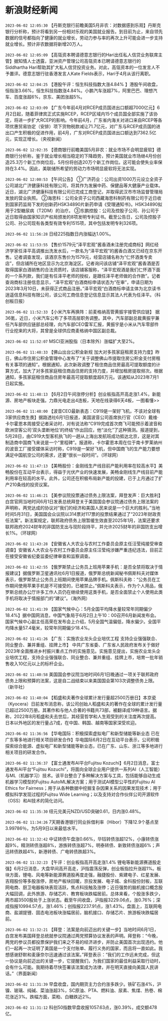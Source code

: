 # 新浪财经新闻
`2023-06-02 12:05:30` 【丹斯克银行前瞻美国5月非农：对数据感到乐观】丹斯克银行分析称，预计将看到另一份相对乐观的美国就业报告。到目前为止，来自领先数据的信号都指向了健康的就业增长，劳动力参与率的再次上升可能会进一步支持就业增长。预计非农数据将新增20万人。

`2023-06-02 12:05:09` 【高瓴资本聘请德意志银行的Hari出任私人信贷业务联席主管】据知情人士透露，亚洲资产管理公司高瓴资本已聘请德意志银行的Siddhartha Hari帮助其扩大私人信贷投资业务。对此，高瓴资本的一位发言人不予置评。德意志银行驻香港发言人Kate Fields表示，Hari于4月从该行离职。

`2023-06-02 12:04:25` 【港股午评：恒生科技指数大涨4.84% 】港股午间收盘，恒指涨3.66%，恒生科技指数涨4.84%。小鹏汽车涨超7%，阿里巴巴、理想汽车、百度涨超6%，京东、美团涨超5%。

`2023-06-02 12:03:09` 【广东今年前4月对RCEP成员国进出口额超7000亿元】6月2日起，随着菲律宾正式实施RCEP，RCEP区域内15个成员国全部实施了该协定，将进一步扩大RCEP的影响。今年前4月，广东省内海关对进口来自RCEP等各项优惠贸易协定（安排）项下货物税款减让71.7亿元，对广东与RCEP成员国的进出口产生积极的促进作用，前4月，广东对RCEP成员国进出口额达到7362.5亿元，实现正增长。（央视新闻）

`2023-06-02 12:02:35` 【德商银行前瞻美国5月非农：就业市场不会明显疲软】德商银行分析称，鉴于就业增长相当稳定的下降趋势，预计美国就业市场继4月份创造25.3万个新工作岗位后，5月份将创造20万个新工作岗位。这可能会使失业率保持在3.4%。因此，美联储所希望的劳动力市场明显疲软将无法实现。

`2023-06-02 12:00:53` 【午间公告】
①广济药业：公司出资1000万元设立全资子公司湖北广济健康科技有限公司，将其作为发展中药、保健品等大健康产业载体。近日，湖北广济健康科技有限公司已完成工商登记，并取得武汉市市场监督管理局发放的营业执照。
②海思科：公司全资子公司西藏海思科制药有限公司于近日收到国家药监局下发的创新药HSK34890片新药申请《受理通知书》。HSK34890拟用于2型糖尿病（T2DM）的治疗。
③东鹏控股：公司及控股子公司、孙公司于近日取得由国家知识产权局颁发的8项发明专利证书。截至公告日，公司及控股子公司、孙公司现有各类型有效专利1515项，其中包括发明专利326项。

`2023-06-02 11:56:28` 日经225指数日内涨幅达1.00%。

`2023-06-02 11:53:55` 【售价1579元“泽平宏观”酱香酒未注册完成商标】网红经济学家任泽平高调推出洗发水后，一款名为“泽平宏观”的酱香白酒又已经在京东开售。记者调查发现，该酒京东售价为1579元，经营店铺名称为“仁怀酒类专卖店”，但店铺所在地区显示为北京海淀区。记者询问该店铺“泽平宏观”酱香酒是否取得国家白酒销售的合法资质时，该店铺客服称，“泽平宏观酒是我们仁怀酒下面的一个系列款，我们是有任泽平老师的授权，是跟任泽平老师做的合作款”。记者查询商标注册信息显示，“泽平宏观”白酒商标申请状态为“在审”，申请日期为2023年3月10日，未获得正式商品注册。”泽平宏观“白酒商标申请主体为北京读书逍遥信息科技有限公司，该公司工商信息登记信息显示其法人代表为任泽平。（科创板日报）

`2023-06-02 11:52:33` 【小米汽车再换阵：前麦格纳高管黄振宇接管供应链】 据36氪，近日，小米汽车公布了多项高层职务调整。其中，汽车部副总裁黄振宇兼任汽车部供应链部总经理，向汽车部CEO雷军汇报，黄振宇是小米从汽车零部件行业挖来的大将，其曾是全球供应商麦格纳中国区副总裁。

`2023-06-02 11:52:07` MSCI亚洲股指（日本除外）涨幅扩大至2%。

`2023-06-02 11:48:33` 【佛山出台公积金新规 加大对多孩家庭租房支持力度】昨日，佛山市住房公积金管理中心发布了“关于调整佛山市提取住房公积金支付房租有关事项的通知”。根据通知，此次新政调整了租住商品住房最高可提取额度的计算方式，加大了对多孩家庭租住商品住房的支持力度，并增加租房提取频次。根据通知，多孩家庭租住商品住房年最高可提取额度超6万元。该通知从2023年7月1日起实施。

`2023-06-02 11:48:13` 【6月2日午间涨停分析】创业板指高开高走涨1.4%，新能源、房地产板块走强。力鼎光电走出4连板，天地在线录得6天4板，一图看懂>>

`2023-06-02 11:48:00` 【波音CEO最新表态：C919是一架好飞机，不该对全球有3家供应商生畏】据路透社6月1日报道，美国波音公司首席执行官（CEO）戴维·卡尔霍恩本周接受记者采访时，对有说法称“C919完成首次商飞可能预示着波音和欧洲空客公司‘双头垄断地位’的终结”作出回应，他“淡化”了这种猜测。报道提到，5月28日，由C919大型客机执飞的一趟从上海出发航班成功抵达北京，这是对其制造商中国商飞来说是一个“里程碑”。报道称，卡尔霍恩本周在位于南卡罗莱纳州的波音工厂接受媒体采访时称，C919是一架好飞机，但中国商飞的生产能力要想满足中国航空公司的需求，还要“很长一段时间”。（环球网）

`2023-06-02 11:47:13` 【美畅股份：金刚线生产线目前产能利用率在较高水平】美畅股份在互动平台表示，得益于光伏产业的快速发展，美畅金刚线生产线目前产能利用率在较高的水平。此外，公司还在积极布局新产能的投建，已于上月通过了扩产210条线的投资议案。

`2023-06-02 11:46:21` 【美参议院投票通过债务上限法案，拜登发声：巨大胜利】白宫官网当地时间6月1日发表总统拜登关于美国国会参议院通过债务上限法案的声明称，两党达成的协议对“我们的经济和美国人民来说是一个巨大的胜利。”当地时间5月31日，美国国会众议院以314票对117票的投票结果通过了“2023年财政责任法案”。新法案规定，联邦政府债务上限暂缓生效直至2025年1月，法案还要求联邦政府2024财年的非国防支出与现阶段持平，并允许2025财年的非国防支出增长1%。（环球网）

`2023-06-02 11:43:28` 【安徽省人大农业与农村工作委员会原主任汪莹纯接受审查调查】安徽省人大农业与农村工作委员会原主任汪莹纯涉嫌严重违纪违法，目前正在接受安徽省纪委监委纪律审查和监察调查。

`2023-06-02 11:42:55` 【俄罗斯禁止公务员上班用苹果手机：是否全禁将取决于情报建议】据俄罗斯卫星通讯社6月1日报道，俄罗斯总统新闻秘书佩斯科夫对媒体表示，俄罗斯禁止公务员上班期间使用苹果品牌手机。佩斯科夫称：“公务员在工作期间使用苹果手机是不可接受的，已被禁止。”佩斯科夫表示，作为个人用品，俄罗斯总统办公厅许多工作人员仍在继续使用这类手机，是否全面禁止个人使用此类手机将取决于情报部门的“建议”。（海外网）

`2023-06-02 11:41:39` 【国家气候中心：5月全国平均降水量较常年同期偏少18.4%】据中国网消息，中国气象局于6月2日上午10：00召开6月新闻发布会。国家气候中心副主任高荣在发布会上介绍，5月全国气温偏低，降水偏少。全国平均降水量57.4毫米，较常年同期偏少18.4%。

`2023-06-02 11:41:26` 【广东：实施农业龙头企业培优工程 支持企业强强联合、同业整合、兼并重组、挂牌上市】 中共广东省委、广东省人民政府发布关于做好2023年全面推进乡村振兴重点工作的实施意见。实施意见提出，实施农业龙头企业培优工程，支持企业强强联合、同业整合、兼并重组、挂牌上市，培育一批年销售收入10亿元以上的标杆企业。

`2023-06-02 11:40:58` 美国国会参议院当地时间6月1日晚通过一项关于联邦政府债务上限和预算的法案，这是自二战结束以来美国国会第103次调整债务上限。（新华社）

`2023-06-02 11:40:04` 【稻盛和夫著作全球累计发行量超2500万册日】本京瓷（Kyocera）日前发布消息称，该公司创始人稻盛和夫的著作在全球的累计发行量已超过2500万册。其著作和与他人合著的书籍共73部，被翻译成19种语言。据称，2022年8月稻盛和夫去世后，其经营哲学和人生观受到的关注度再次提高。日本以外地区的发行量占7成，在中国、韩国、越南等国家深受欢迎。

`2023-06-02 11:36:56` 【华电国际：积极探索虚拟电厂和新型储能等新业态 已在广东等多地进行相关项目研发合作】华电国际6月2日在互动平台表示，公司积极探索综合能源、虚拟电厂和新型储能等新业态，已在广东、山东、浙江等多地进行相关项目的研发合作。

`2023-06-02 11:36:37` 【富士通发布AI平台Fujitsu Kozuchi】6月2日消息，富士通发布AI平台“Fujitsu Kozuchi”，将面向全球企业用户提供一系列AI（人工智能）与ML（机器学习）技术。该平台整合了多种解决方案与工具，包括能够自动生成机器学习模型的Fujitsu AutoML解决方案；用于测试AI模型公平性的Fujitsu AI Ethics for Fairness；用于从各种数据中挖掘复杂因果关系的因果发现技术；用于模拟科学发现过程的Fujitsu Wide Learning；以及支持对合作伙伴公司开源软件（OSS）和AI技术的简化访问。

`2023-06-02 11:35:30` 纽元兑美元NZD/USD突破0.61，日内涨0.48%。

`2023-06-02 11:34:26` 7天期香港银行同业拆借利率（Hibor）下降12.9个基点至3.99786％，为5月9日以来最低水平。

`2023-06-02 11:32:42` 中证转债午盘涨0.66%，华钰转债涨超12%，小康转债涨超9%，精测转债涨超8%，游族转债涨超7%，明泰转债、新致转债涨超6%；声迅转债跌超4%，新港转债、广电转债跌超3%。

`2023-06-02 11:32:23` 【午评：创业板指高开高走涨1.4% 锂电等新能源赛道股走强】6月2日消息，大盘早间高开高走，沪指震荡反弹，创业板指拉升涨超1%。板块方面，锂电、风电等新能源赛道股再度走强，融捷股份、紫建电子、红星发展、吉翔股份等多股涨停，房地产板块回暖，京投发展、电子城、金科股份封板，互联网电商、厨卫电器板块表现活跃，焦点科技触及涨停；近日强势的脑机接口概念股大幅回调，此外旅游、存储芯片、教育板块跌幅居前。总体来看，个股涨多跌少，两市超3500股处于上涨状态。截至午间收盘，沪指报3229.06点，涨0.76%；深成指报10994.57点，涨1.46%；创指报2237.91点，涨1.43%。盘面上，互联网电商、盐湖提锂、固态电池板块涨幅居前，脑机接口、存储芯片、旅游板块跌幅居前。

`2023-06-02 11:32:21` 【拜登：法案是向前迈出的关键一步】当地时间6月1日，白宫发布美国拜登总统就参议院通过两党预算协议发表的声明。拜登称：“今晚，两党的参议员都投票保护我们来之不易的经济进步，并防止美国首次出现违约。他们一起再一次证明了美国是一个支付账单、履行义务的国家，而且将一直如此。我想感谢舒默和麦康奈尔迅速通过该法案。”拜登表示：“我们的工作远未完成，但这一协议是向前迈出的关键一步，它提醒我们，为我们国家的最佳利益采取行动时，会有什么可能。我期待着尽快签署该法案成为法律，并在明天直接向美国人民讲话。”（界面新闻）

`2023-06-02 11:31:39` 早盘收盘，国内期货主力合约涨多跌少。铁矿石涨4%，沪镍、玻璃、纯碱、菜油涨超3%，SC原油、PTA、燃料油、尿素、焦煤、热卷、棉花涨近3%。跌幅方面，菜粕、白糖跌近2%。

`2023-06-02 11:31:12` 科创50指数早盘收报1057.63点，涨0.39%，成交额478亿。

